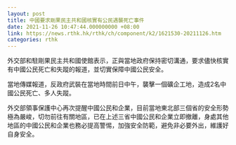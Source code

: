 ```yaml
---
layout: post
title: 中國要求剛果民主共和國核實有公民遇襲死亡事件
date: 2021-11-26 10:47:44.000000000 +08:00
link: https://news.rthk.hk/rthk/ch/component/k2/1621530-20211126.htm
categories: rthk
---
```


外交部和駐剛果民主共和國使館表示，正與當地政府保持密切溝通，要求儘快核實有中國公民死亡和失蹤的報道，並切實保障中國公民安全。

當地傳媒報道，反政府武裝在當地時間前日中午，襲擊一個礦企工地，造成2名中國公民死亡、多人失蹤。

外交部領事保護中心再次提醒中國公民和企業，目前當地東北部三個省的安全形勢極為嚴峻，切勿前往有關地區，已在上述三省中國公民和企業立即撤離，身處其他地區的中國公民和企業也務必提高警惕，加強安全防範，避免非必要外出，維護好自身安全。
